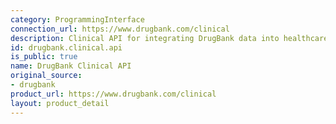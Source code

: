 ```yaml
---
category: ProgrammingInterface
connection_url: https://www.drugbank.com/clinical
description: Clinical API for integrating DrugBank data into healthcare applications
id: drugbank.clinical.api
is_public: true
name: DrugBank Clinical API
original_source:
- drugbank
product_url: https://www.drugbank.com/clinical
layout: product_detail
---
```


